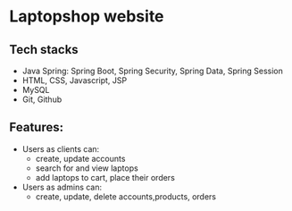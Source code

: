 # Laptopshop website 
## Tech stacks
- Java Spring: Spring Boot, Spring Security, Spring Data, Spring Session
- HTML, CSS, Javascript, JSP 
- MySQL
- Git, Github

## Features:
- Users as clients can:
    - create, update accounts
    - search for and view laptops
    - add laptops to cart, place their orders
- Users as admins can:
    - create, update, delete accounts,products, orders
    



